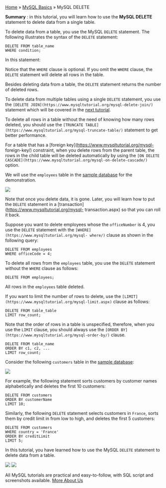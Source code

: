 

[Home](https://www.mysqltutorial.org/) » [MySQL
Basics](https://www.mysqltutorial.org/mysql-basics/) » MySQL DELETE



 **Summary** : in this tutorial, you will learn how to use the **MySQL
DELETE** statement to delete data from a single table.



To delete data from a table, you use the MySQL `DELETE` statement. The
following illustrates the syntax of the `DELETE` statement:


    
    
    DELETE FROM table_name
    WHERE condition;



In this statement:



Notice that the `WHERE` clause is optional. If you omit the `WHERE` clause,
the `DELETE` statement will delete all rows in the table.



Besides deleting data from a table, the `DELETE` statement returns the number
of deleted rows.



To delete data from multiple tables using a single `DELETE` statement, you use
the `[DELETE JOIN](https://www.mysqltutorial.org/mysql-delete-join/)`
statement which will be covered in the [next
tutorial](https://www.mysqltutorial.org/mysql-delete-join/).



To delete all rows in a table without the need of knowing how many rows
deleted, you should use the `[TRUNCATE
TABLE](https://www.mysqltutorial.org/mysql-truncate-table/)` statement to get
better performance.



For a table that has a [foreign key](https://www.mysqltutorial.org/mysql-
foreign-key/) constraint, when you delete rows from the parent table, the rows
in the child table will be deleted automatically by using the `[ON DELETE
CASCADE](https://www.mysqltutorial.org/mysql-on-delete-cascade/)` option.



We will use the `employees` table in the [sample
database](https://www.mysqltutorial.org/mysql-sample-database.aspx) for the
demonstration.

![](https://www.mysqltutorial.org/wp-content/uploads/2013/02/employees_table.png)


Note that once you delete data, it is gone. Later, you will learn how to put
the `DELETE` statement in a [transaction](https://www.mysqltutorial.org/mysql-
transaction.aspx) so that you can roll it back.



Suppose you want to delete employees whose the `officeNumber` is 4, you use
the `DELETE` statement with the `[WHERE](https://www.mysqltutorial.org/mysql-
where/)` clause as shown in the following query:


    
    
    DELETE FROM employees 
    WHERE officeCode = 4;



To delete all rows from the `employees` table, you use the `DELETE` statement
without the `WHERE` clause as follows:


    
    
    DELETE FROM employees;



All rows in the `employees` table deleted.



If you want to limit the number of rows to delete, use the
`[LIMIT](https://www.mysqltutorial.org/mysql-limit.aspx)` clause as follows:


    
    
    DELETE FROM table_table
    LIMIT row_count;



Note that the order of rows in a table is unspecified, therefore, when you use
the `LIMIT` clause, you should always use the `[ORDER
BY](https://www.mysqltutorial.org/mysql-order-by/)` clause.


    
    
    DELETE FROM table_name
    ORDER BY c1, c2, ...
    LIMIT row_count;



Consider the following `customers` table in the [sample
database](https://www.mysqltutorial.org/mysql-sample-database.aspx):

![](https://www.mysqltutorial.org/wp-content/uploads/2014/05/customers_table.png)


For example, the following statement sorts customers by customer names
alphabetically and deletes the first 10 customers:


    
    
    DELETE FROM customers
    ORDER BY customerName
    LIMIT 10;



Similarly, the following `DELETE` statement selects customers in `France`,
sorts them by credit limit in from low to high, and deletes the first 5
customers:


    
    
    DELETE FROM customers
    WHERE country = 'France'
    ORDER BY creditLimit
    LIMIT 5;



In this tutorial, you have learned how to use the MySQL `DELETE` statement to
delete data from a table.

![](https://www.mysqltutorial.org/wp-content/themes/evolution/img/left.svg)
![](https://www.mysqltutorial.org/wp-content/themes/evolution/img/right.svg)


All MySQL tutorials are practical and easy-to-follow, with SQL script and
screenshots available. [More About Us](/about-us/)

